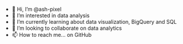 - 👋 Hi, I’m @ash-pixel
- 👀 I’m interested in data analysis
- 🌱 I’m currently learning about data visualization, BigQuery and SQL
- 💞️ I’m looking to collaborate on data analytics 
- 📫 How to reach me... on GitHub

<!---
ash-pixel/ash-pixel is a ✨ special ✨ repository because its `README.md` (this file) appears on your GitHub profile.
You can click the Preview link to take a look at your changes.
--->
